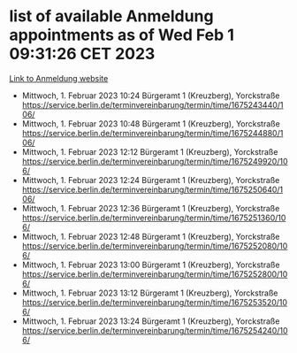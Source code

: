 # list of available Anmeldung appointments as of Wed Feb  1 09:31:26 CET 2023
[Link to Anmeldung website](https://service.berlin.de/terminvereinbarung/termin/tag.php?termin=0&anliegen[]=120686&dienstleisterlist=122210,122217,327316,122219,327312,122227,327314,122231,327346,122243,327348,122252,329742,122260,329745,122262,329748,122254,329751,122271,327278,122273,327274,122277,327276,330436,122280,327294,122282,327290,122284,327292,327539,122291,327270,122285,327266,122286,327264,122296,327268,150230,329760,122301,327282,122297,327286,122294,327284,122312,329763,122314,329775,122304,327330,122311,327334,122309,327332,122281,327352,122279,329772,122276,327324,122274,327326,122267,329766,122246,327318,122251,327320,122257,327322,122208,327298,122226,327300,121362,121364&herkunft=http%3A%2F%2Fservice.berlin.de%2Fdienstleistung%2F120686%2F)
- Mittwoch, 1. Februar 2023 10:24 Bürgeramt 1 (Kreuzberg), Yorckstraße https://service.berlin.de/terminvereinbarung/termin/time/1675243440/106/
- Mittwoch, 1. Februar 2023 10:48 Bürgeramt 1 (Kreuzberg), Yorckstraße https://service.berlin.de/terminvereinbarung/termin/time/1675244880/106/
- Mittwoch, 1. Februar 2023 12:12 Bürgeramt 1 (Kreuzberg), Yorckstraße https://service.berlin.de/terminvereinbarung/termin/time/1675249920/106/
- Mittwoch, 1. Februar 2023 12:24 Bürgeramt 1 (Kreuzberg), Yorckstraße https://service.berlin.de/terminvereinbarung/termin/time/1675250640/106/
- Mittwoch, 1. Februar 2023 12:36 Bürgeramt 1 (Kreuzberg), Yorckstraße https://service.berlin.de/terminvereinbarung/termin/time/1675251360/106/
- Mittwoch, 1. Februar 2023 12:48 Bürgeramt 1 (Kreuzberg), Yorckstraße https://service.berlin.de/terminvereinbarung/termin/time/1675252080/106/
- Mittwoch, 1. Februar 2023 13:00 Bürgeramt 1 (Kreuzberg), Yorckstraße https://service.berlin.de/terminvereinbarung/termin/time/1675252800/106/
- Mittwoch, 1. Februar 2023 13:12 Bürgeramt 1 (Kreuzberg), Yorckstraße https://service.berlin.de/terminvereinbarung/termin/time/1675253520/106/
- Mittwoch, 1. Februar 2023 13:24 Bürgeramt 1 (Kreuzberg), Yorckstraße https://service.berlin.de/terminvereinbarung/termin/time/1675254240/106/
